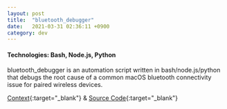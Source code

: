 ```yaml
---
layout: post
title:  "bluetooth_debugger"
date:   2021-03-31 02:36:11 +0900
category: dev
---
```

<!-- 
    placeholder for CLI execution demo!
<a href="https://github.com/jinyoungch0i/mac_bluetooth_debugger">
    <img src="{{site.base_url}}/dev/assets/images/CHANGETHIS.gif" alt='cv_tailor screenshot' width="500">
</a> -->

#### **Technologies**: Bash, Node.js, Python

bluetooth_debugger is an automation script written in bash/node.js/python that debugs the root cause of a common macOS bluetooth connectivity issue for paired wireless devices.

[Context](https://stackoverflow.com/questions/20553957/how-can-i-clear-the-corebluetooth-cache-on-macos){:target="_blank"} & [Source Code](https://github.com/jinyoungch0i/mac_bluetooth_debugger){:target="_blank"}
